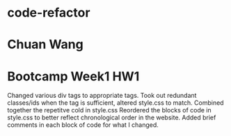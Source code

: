 # code-refactor
# Chuan Wang
# Bootcamp Week1 HW1
Changed various div tags to appropriate tags.
Took out redundant classes/ids when the tag is sufficient, altered style.css to match.
Combined together the repetitve cold in style.css
Reordered the blocks of code in style.css to better reflect chronological order in the website.
Added brief comments in each block of code for what I changed.
